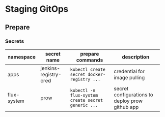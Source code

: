 # Staging GitOps

## Prepare

### Secrets

| namespace   | secret name           | prepare commands                                   | description                                     |
| ----------- | --------------------- | -------------------------------------------------- | ----------------------------------------------- |
| apps        | jenkins-registry-cred | `kubectl create secret docker-registry ...`        | credential for image pulling                    |
| flux-system | prow                  | `kubectl -n flux-system create secret generic ...` | secret configurations to deploy prow github app |
